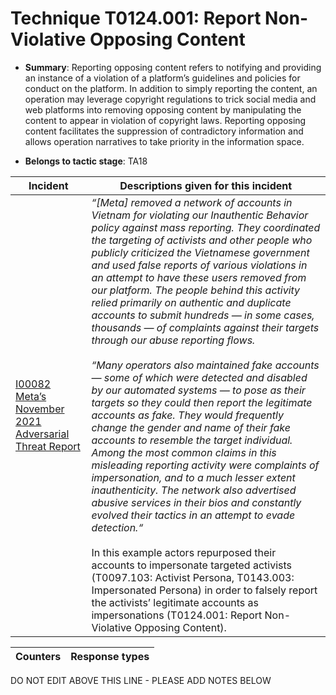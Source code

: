 # Technique T0124.001: Report Non-Violative Opposing Content

* **Summary**: Reporting opposing content refers to notifying and providing an instance of a violation of a platform’s guidelines and policies for conduct on the platform. In addition to simply reporting the content, an operation may leverage copyright regulations to trick social media and web platforms into removing opposing content by manipulating the content to appear in violation of copyright laws. Reporting opposing content facilitates the suppression of contradictory information and allows operation narratives to take priority in the information space.

* **Belongs to tactic stage**: TA18


| Incident | Descriptions given for this incident |
| -------- | -------------------- |
| [I00082 Meta’s November 2021 Adversarial Threat Report ](../../generated_pages/incidents/I00082.md) | <i>“[Meta] removed a network of accounts in Vietnam for violating our Inauthentic Behavior policy against mass reporting. They coordinated the targeting of activists and other people who publicly criticized the Vietnamese government and used false reports of various violations in an attempt to have these users removed from our platform. The people behind this activity relied primarily on authentic and duplicate accounts to submit hundreds — in some cases, thousands — of complaints against their targets through our abuse reporting flows.<br><br>“Many operators also maintained fake accounts — some of which were detected and disabled by our automated systems — to pose as their targets so they could then report the legitimate accounts as fake. They would frequently change the gender and name of their fake accounts to resemble the target individual. Among the most common claims in this misleading reporting activity were complaints of impersonation, and to a much lesser extent inauthenticity. The network also advertised abusive services in their bios and constantly evolved their tactics in an attempt to evade detection.“</i><br><br>In this example actors repurposed their accounts to impersonate targeted activists (T0097.103: Activist Persona, T0143.003: Impersonated Persona) in order to falsely report the activists’ legitimate accounts as impersonations (T0124.001: Report Non-Violative Opposing Content). |



| Counters | Response types |
| -------- | -------------- |


DO NOT EDIT ABOVE THIS LINE - PLEASE ADD NOTES BELOW